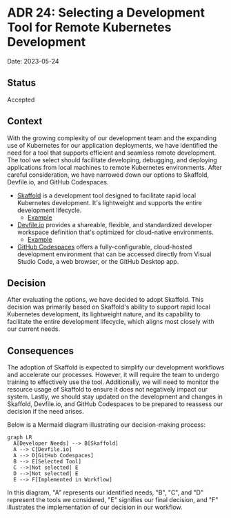 # ADR 24: Selecting a Development Tool for Remote Kubernetes Development

Date: 2023-05-24

## Status

Accepted

## Context

With the growing complexity of our development team and the expanding use of Kubernetes for our application deployments, 
we have identified the need for a tool that supports efficient and seamless remote development. 
The tool we select should facilitate developing, debugging, and deploying applications from local machines to remote 
Kubernetes environments. After careful consideration, we have narrowed down our options to Skaffold, Devfile.io, 
and GitHub Codespaces.

- [Skaffold](https://skaffold.dev/) is a development tool designed to facilitate rapid local Kubernetes development. 
  It's lightweight and supports the entire development lifecycle.
  - [Example](../../../skaffold.yaml)
- [Devfile.io](https://devfile.io/) provides a shareable, flexible, and standardized developer workspace definition 
  that's optimized for cloud-native environments.
  - [Example](./proof/ADR-0024/devfile.yaml)
- [GitHub Codespaces](https://github.com/features/codespaces) offers a fully-configurable, cloud-hosted development 
  environment that can be accessed directly from Visual Studio Code, a web browser, or the GitHub Desktop app.

## Decision

After evaluating the options, we have decided to adopt Skaffold. This decision was primarily based on Skaffold's 
ability to support rapid local Kubernetes development, its lightweight nature, and its capability to facilitate 
the entire development lifecycle, which aligns most closely with our current needs.

## Consequences

The adoption of Skaffold is expected to simplify our development workflows and accelerate our processes. 
However, it will require the team to undergo training to effectively use the tool. 
Additionally, we will need to monitor the resource usage of Skaffold to ensure it does not negatively impact our system. 
Lastly, we should stay updated on the development and changes in Skaffold, Devfile.io, 
and GitHub Codespaces to be prepared to reassess our decision if the need arises.

Below is a Mermaid diagram illustrating our decision-making process:

```mermaid
graph LR
  A[Developer Needs] --> B[Skaffold]
  A --> C[Devfile.io]
  A --> D[GitHub Codespaces]
  B --> E[Selected Tool]
  C -->|Not selected| E
  D -->|Not selected| E
  E --> F[Implemented in Workflow]
```

In this diagram, "A" represents our identified needs, "B", "C", and "D" represent the tools we considered, "E" signifies our final decision, and "F" illustrates the implementation of our decision in our workflow.
